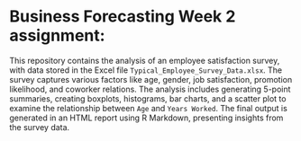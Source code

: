# Business Forecasting Week 2 assignment:

This repository contains the analysis of an employee satisfaction survey, with data stored in the Excel file `Typical_Employee_Survey_Data.xlsx`. The survey captures various factors like age, gender, job satisfaction, promotion likelihood, and coworker relations. 
The analysis includes generating 5-point summaries, creating boxplots, histograms, bar charts, and a scatter plot to examine the relationship between `Age` and `Years Worked`. The final output is generated in an HTML report using R Markdown, presenting insights from the survey data.
